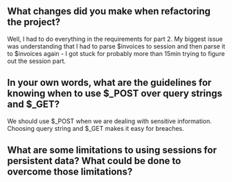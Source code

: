 ## What changes did you make when refactoring the project?
Well, I had to do everything in the requirements for part 2. My biggest issue was understanding that I had to parse $invoices to session and then parse it to $invoices again - I got stuck for probably more than 15min trying to figure out the session part.

## In your own words, what are the guidelines for knowing when to use $_POST over query strings and $_GET?
We should use $_POST when we are dealing with sensitive information. Choosing query string and $_GET makes it easy for breaches.

## What are some limitations to using sessions for persistent data? What could be done to overcome those limitations?
